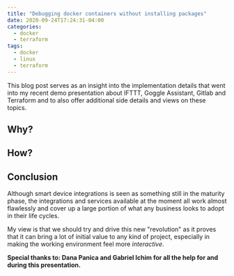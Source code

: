 ```yaml
---
title: "Debugging docker containers without installing packages"
date: 2020-09-24T17:24:31-04:00
categories:
  - docker
  - terraform
tags:
  - docker
  - linux
  - terraform
---
```


This blog post serves as an insight into the implementation details that went into my recent demo presentation about IFTTT, Goggle Assistant, Gitlab and Terraform and to also offer additional side details and views on these topics.


## Why?


## How?


## Conclusion

Although smart device integrations is seen as something still in the maturity phase, the integrations and services available at the moment all work almost flawlessly and cover up a large portion of what any business looks to adopt in their life cycles.

My view is that we should try and drive this new "revolution" as it proves that it can bring a lot of initial value to any kind of project, especially in making the working environment feel more *interactive*.


**Special thanks to: Dana Panica and Gabriel Ichim for all the help for and during this presentation.**


[nsenter]: http://man7.org/linux/man-pages/man1/nsenter.1.html
